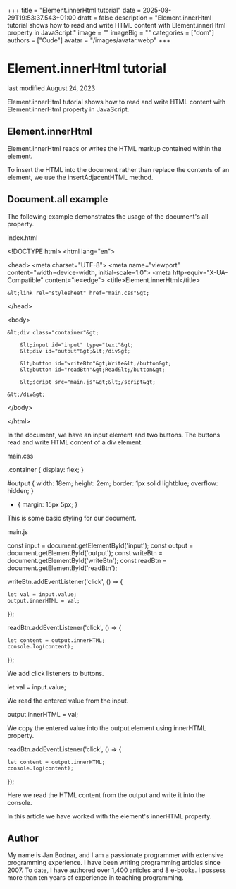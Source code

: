 +++
title = "Element.innerHtml tutorial"
date = 2025-08-29T19:53:37.543+01:00
draft = false
description = "Element.innerHtml tutorial shows how to read and write HTML content with Element.innerHtml property in JavaScript."
image = ""
imageBig = ""
categories = ["dom"]
authors = ["Cude"]
avatar = "/images/avatar.webp"
+++

# Element.innerHtml tutorial

last modified August 24, 2023

Element.innerHtml tutorial shows how to read and write HTML content with
Element.innerHtml property in JavaScript.

## Element.innerHtml

Element.innerHtml reads or writes the HTML markup contained within
the element. 

To insert the HTML into the document rather than replace the
contents of an element, we use the insertAdjacentHTML method.

## Document.all example

The following example demonstrates the usage of the document's all property.

index.html
  

&lt;!DOCTYPE html&gt;
&lt;html lang="en"&gt;

&lt;head&gt;
    &lt;meta charset="UTF-8"&gt;
    &lt;meta name="viewport" content="width=device-width, initial-scale=1.0"&gt;
    &lt;meta http-equiv="X-UA-Compatible" content="ie=edge"&gt;
    &lt;title&gt;Element.innerHtml&lt;/title&gt;

    &lt;link rel="stylesheet" href="main.css"&gt;
&lt;/head&gt;

&lt;body&gt;

    &lt;div class="container"&gt;

        &lt;input id="input" type="text"&gt;
        &lt;div id="output"&gt;&lt;/div&gt;

        &lt;button id="writeBtn"&gt;Write&lt;/button&gt;
        &lt;button id="readBtn"&gt;Read&lt;/button&gt;

        &lt;script src="main.js"&gt;&lt;/script&gt;

    &lt;/div&gt;
&lt;/body&gt;

&lt;/html&gt;

In the document, we have an input element and two buttons. The buttons 
read and write HTML content of a div element.

main.css
  

.container {
    display: flex;
}

#output {
    width: 18em;
    height: 2em;
    border: 1px solid lightblue;
    overflow: hidden;
}

* {
    margin: 15px 5px;
}

This is some basic styling for our document.

main.js
  

const input = document.getElementById('input');
const output = document.getElementById('output');
const writeBtn = document.getElementById('writeBtn');
const readBtn = document.getElementById('readBtn');

writeBtn.addEventListener('click', () =&gt; {

    let val = input.value;
    output.innerHTML = val;

});

readBtn.addEventListener('click', () =&gt; {

    let content = output.innerHTML;
    console.log(content); 
});

We add click listeners to buttons. 

let val = input.value;

We read the entered value from the input.

output.innerHTML = val;

We copy the entered value into the output element using innerHTML
property.

readBtn.addEventListener('click', () =&gt; {

    let content = output.innerHTML;
    console.log(content); 
});

Here we read the HTML content from the output and write it into the console.

In this article we have worked with the element's innerHTML
property.

## Author

My name is Jan Bodnar, and I am a passionate programmer with extensive
programming experience. I have been writing programming articles since 2007.
To date, I have authored over 1,400 articles and 8 e-books. I possess more
than ten years of experience in teaching programming.